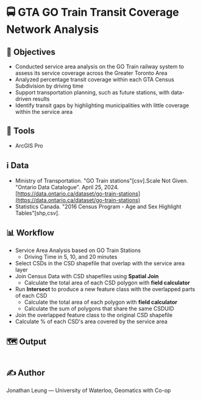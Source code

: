# 🚍 GTA GO Train Transit Coverage Network Analysis


## 📌 Objectives

- Conducted service area analysis on the GO Train railway system to assess its service coverage across the Greater Toronto Area
- Analyzed percentage transit coverage within each GTA Census Subdivision by driving time
- Support transportation planning, such as future stations, with data-driven results
- Identify transit gaps by highlighting municipalities with little coverage within the service area

## 🧰 Tools

- ArcGIS Pro

## ℹ️ Data

- Ministry of Transportation. "GO Train stations"[csv].Scale Not Given. "Ontario Data Catalogue". April 25, 2024. [https://data.ontario.ca/dataset/go-train-stations](https://data.ontario.ca/dataset/go-train-stations)
- Statistics Canada. "2016 Census Program - Age and Sex Highlight Tables"[shp,csv]. 

## 📊 Workflow

- Service Area Analysis based on GO Train Stations
  - Driving Time in 5, 10, and 20 minutes
- Select CSDs in the CSD shapefile that overlap with the service area layer
- Join Census Data with CSD shapefiles using **Spatial Join**
  - Calculate the total area of each CSD polygon with **field calculator**
- Run **Intersect** to produce a new feature class with the overlapped parts of each CSD
  - Calculate the total area of each polygon with **field calculator**
  - Calculate the sum of polygons that share the same CSDUID
- Join the overlapped feature class to the original CSD shapefile
- Calculate % of each CSD's area covered by the service area

## 🗺️ Output

![]()

## ✍️ Author

Jonathan Leung — University of Waterloo, Geomatics with Co-op

